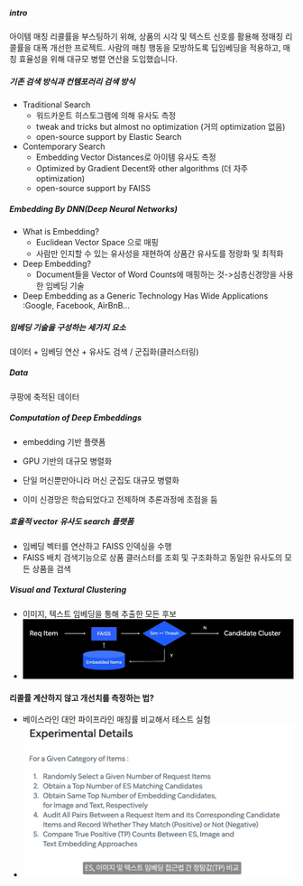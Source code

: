 ##### intro

아이템 매칭 리콜률을 부스팅하기 위해, 상품의 시각 및 텍스트 신호를 활용해 정매칭 리콜률을 대폭 개선한 프로젝트. 사람의 매칭 행동을 모방하도록 딥임베딩을 적용하고, 매칭 효율성을 위해 대규모 병렬 연산을 도입했습니다.

##### 기존 검색 방식과 컨템포러리 검색 방식

- Traditional Search
  - 워드카운트 히스토그램에 의해 유사도 측정
  - tweak and tricks but almost no optimization (거의 optimization 없음)
  - open-source support by Elastic Search
- Contemporary Search
  - Embedding Vector Distances로 아이템 유사도 측정
  - Optimized by Gradient Decent와 other algorithms (더 자주 optimization)
  - open-source support by FAISS

##### Embedding By DNN(Deep Neural Networks)

- What is Embedding?
  - Euclidean Vector Space 으로 매핑
  - 사람만 인지할 수 있는 유사성을 재현하여 상품간 유사도를 정량화 및 최적화
- Deep Embedding?
  - Document들을 Vector of Word Counts에 매핑하는 것->심층신경망을 사용한 임베딩 기술
- Deep Embedding as a Generic Technology Has Wide Applications :Google, Facebook, AirBnB...

##### 임베딩 기술을 구성하는 세가지 요소

데이터 + 임베딩 연산 + 유사도 검색 / 군집화(클러스터링)

##### Data 

쿠팡에 축적된 데이터

##### Computation of Deep Embeddings

- embedding 기반 플랫폼

- GPU 기반의 대규모 병렬화
- 단일 머신뿐만아니라 머신 군집도 대규모 병렬화
- 이미 신경망은 학습되었다고 전제하며 추론과정에 초점을 둠

##### 효율적 vector 유사도 search 플랫폼

- 임베딩 벡터를 연산하고 FAISS 인덱싱을 수행
- FAISS 배치 검색기능으로 상품 클러스터를 조회 및 구조화하고 동일한 유사도의 모든 상품을 검색

##### Visual and Textural Clustering

- 이미지, 텍스트 임베딩을 통해 추출한 모든 후보
- ![image-20220105114111471](https://raw.githubusercontent.com/cateto/resources/main/img/image-20220105114111471.png)

#### 리콜률 계산하지 않고 개선치를 측정하는 법?

- 베이스라인 대안 파이프라인 매칭률 비교해서 테스트 실험
- ![image-20220105131733857](https://raw.githubusercontent.com/cateto/resources/main/img/image-20220105131733857.png)

